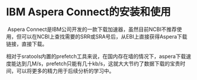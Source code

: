 # IBM Aspera Connect的安装和使用

​	Aspera Connect是IBM公司开发的一款下载加速器，虽然目前NCBI不推荐使用，但可以在NCBI上查找需要的SRR或SRA号后，从EBI上直接获得Aspera下载链接，直接下载。

​	相对于sratools内置的prefetch工具来说，在国内存在墙的情况下，aspera下载速度能达到几M/s，prefetch只能有几十kb/s，这就大大节约了数据下载的宝贵时间，可以将更多的精力用于后续分析的学习中。		